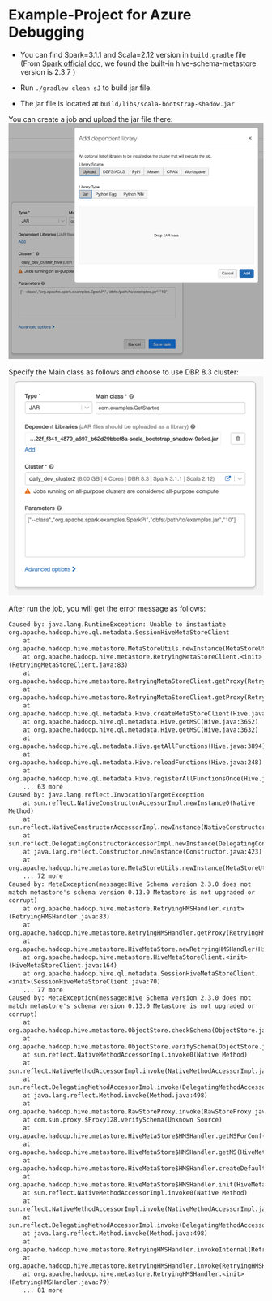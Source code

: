 # Example-Project for Azure Debugging

- You can find Spark=3.1.1 and Scala=2.12 version in `build.gradle` file
(From [Spark official doc](https://spark.apache.org/docs/3.1.1/sql-data-sources-hive-tables.html#interacting-with-different-versions-of-hive-metastore), we found the built-in hive-schema-metastore version is 2.3.7 )

- Run `./gradlew clean sJ` to build jar file.

- The jar file is located at  `build/libs/scala-bootstrap-shadow.jar`

You can create a job and upload the jar file there:
![](imgs/uploadJar.png)

Specify the  Main class as follows and choose to use DBR 8.3 cluster:
![](imgs/job.png)


After run the job, you will get the error message as follows:
```
Caused by: java.lang.RuntimeException: Unable to instantiate org.apache.hadoop.hive.ql.metadata.SessionHiveMetaStoreClient
	at org.apache.hadoop.hive.metastore.MetaStoreUtils.newInstance(MetaStoreUtils.java:1709)
	at org.apache.hadoop.hive.metastore.RetryingMetaStoreClient.<init>(RetryingMetaStoreClient.java:83)
	at org.apache.hadoop.hive.metastore.RetryingMetaStoreClient.getProxy(RetryingMetaStoreClient.java:133)
	at org.apache.hadoop.hive.metastore.RetryingMetaStoreClient.getProxy(RetryingMetaStoreClient.java:104)
	at org.apache.hadoop.hive.ql.metadata.Hive.createMetaStoreClient(Hive.java:3600)
	at org.apache.hadoop.hive.ql.metadata.Hive.getMSC(Hive.java:3652)
	at org.apache.hadoop.hive.ql.metadata.Hive.getMSC(Hive.java:3632)
	at org.apache.hadoop.hive.ql.metadata.Hive.getAllFunctions(Hive.java:3894)
	at org.apache.hadoop.hive.ql.metadata.Hive.reloadFunctions(Hive.java:248)
	at org.apache.hadoop.hive.ql.metadata.Hive.registerAllFunctionsOnce(Hive.java:231)
	... 63 more
Caused by: java.lang.reflect.InvocationTargetException
	at sun.reflect.NativeConstructorAccessorImpl.newInstance0(Native Method)
	at sun.reflect.NativeConstructorAccessorImpl.newInstance(NativeConstructorAccessorImpl.java:62)
	at sun.reflect.DelegatingConstructorAccessorImpl.newInstance(DelegatingConstructorAccessorImpl.java:45)
	at java.lang.reflect.Constructor.newInstance(Constructor.java:423)
	at org.apache.hadoop.hive.metastore.MetaStoreUtils.newInstance(MetaStoreUtils.java:1707)
	... 72 more
Caused by: MetaException(message:Hive Schema version 2.3.0 does not match metastore's schema version 0.13.0 Metastore is not upgraded or corrupt)
	at org.apache.hadoop.hive.metastore.RetryingHMSHandler.<init>(RetryingHMSHandler.java:83)
	at org.apache.hadoop.hive.metastore.RetryingHMSHandler.getProxy(RetryingHMSHandler.java:92)
	at org.apache.hadoop.hive.metastore.HiveMetaStore.newRetryingHMSHandler(HiveMetaStore.java:6902)
	at org.apache.hadoop.hive.metastore.HiveMetaStoreClient.<init>(HiveMetaStoreClient.java:164)
	at org.apache.hadoop.hive.ql.metadata.SessionHiveMetaStoreClient.<init>(SessionHiveMetaStoreClient.java:70)
	... 77 more
Caused by: MetaException(message:Hive Schema version 2.3.0 does not match metastore's schema version 0.13.0 Metastore is not upgraded or corrupt)
	at org.apache.hadoop.hive.metastore.ObjectStore.checkSchema(ObjectStore.java:7825)
	at org.apache.hadoop.hive.metastore.ObjectStore.verifySchema(ObjectStore.java:7788)
	at sun.reflect.NativeMethodAccessorImpl.invoke0(Native Method)
	at sun.reflect.NativeMethodAccessorImpl.invoke(NativeMethodAccessorImpl.java:62)
	at sun.reflect.DelegatingMethodAccessorImpl.invoke(DelegatingMethodAccessorImpl.java:43)
	at java.lang.reflect.Method.invoke(Method.java:498)
	at org.apache.hadoop.hive.metastore.RawStoreProxy.invoke(RawStoreProxy.java:101)
	at com.sun.proxy.$Proxy128.verifySchema(Unknown Source)
	at org.apache.hadoop.hive.metastore.HiveMetaStore$HMSHandler.getMSForConf(HiveMetaStore.java:595)
	at org.apache.hadoop.hive.metastore.HiveMetaStore$HMSHandler.getMS(HiveMetaStore.java:588)
	at org.apache.hadoop.hive.metastore.HiveMetaStore$HMSHandler.createDefaultDB(HiveMetaStore.java:655)
	at org.apache.hadoop.hive.metastore.HiveMetaStore$HMSHandler.init(HiveMetaStore.java:431)
	at sun.reflect.NativeMethodAccessorImpl.invoke0(Native Method)
	at sun.reflect.NativeMethodAccessorImpl.invoke(NativeMethodAccessorImpl.java:62)
	at sun.reflect.DelegatingMethodAccessorImpl.invoke(DelegatingMethodAccessorImpl.java:43)
	at java.lang.reflect.Method.invoke(Method.java:498)
	at org.apache.hadoop.hive.metastore.RetryingHMSHandler.invokeInternal(RetryingHMSHandler.java:148)
	at org.apache.hadoop.hive.metastore.RetryingHMSHandler.invoke(RetryingHMSHandler.java:107)
	at org.apache.hadoop.hive.metastore.RetryingHMSHandler.<init>(RetryingHMSHandler.java:79)
	... 81 more
```